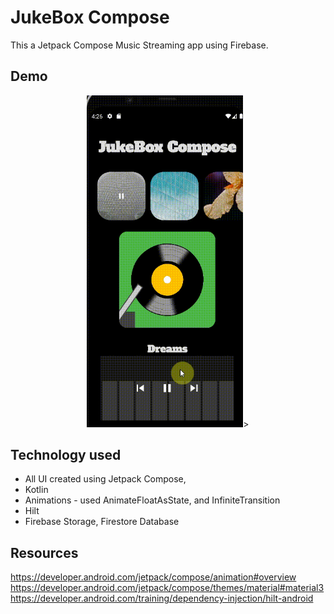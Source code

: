 # JukeBox Compose
This a Jetpack Compose Music Streaming app using Firebase.

## Demo

<p align="center">
  <img src="https://github.com/danielmbutler/JukeBox_Compose/blob/master/resources/gitDemo.gif" width="250" >>
</p>



## Technology used
* All UI created using Jetpack Compose,
* Kotlin
* Animations - used AnimateFloatAsState, and InfiniteTransition
* Hilt
* Firebase Storage, Firestore Database

## Resources
https://developer.android.com/jetpack/compose/animation#overview
https://developer.android.com/jetpack/compose/themes/material#material3
https://developer.android.com/training/dependency-injection/hilt-android

